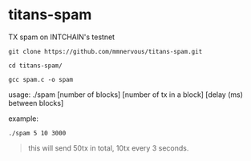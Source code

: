# titans-spam
TX spam on INTCHAIN's testnet

`git clone https://github.com/mmnervous/titans-spam.git`

`cd titans-spam/`

`gcc spam.c -o spam`

usage: ./spam [number of blocks] [number of tx in a block] [delay (ms) between blocks]

example:

`./spam 5 10 3000`

> this will send  50tx in total, 10tx every 3 seconds.

[Telegram @mmnervous]: https://t.me/mmnervous
